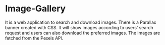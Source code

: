 # Image-Gallery
It is a web application to search and download images.
There is a Parallax banner created with CSS.
It will show images according to users’ search request and users can also download the preferred images.
The images are fetched from the Pexels API.
